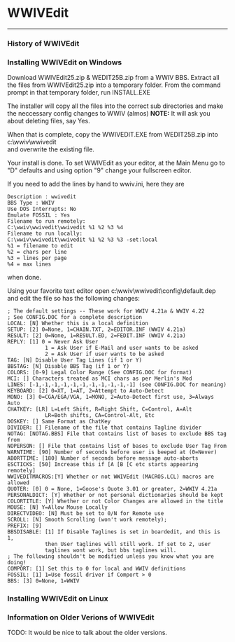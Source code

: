 # WWIVEdit
***

### History of WWIVEdit


### Installing WWIVEdit on Windows

Download WWIVEdit25.zip & WEDIT25B.zip from a WWIV BBS.
Extract all the files from WWIVEdit25.zip into a temporary folder.
From the command prompt in that temporary folder, run INSTALL.EXE

The installer will copy all the files into the correct sub directories
and make the neccessary config changes to WWIV (almos) **NOTE:** It will 
ask you about deleting files, say Yes.

When that is complete, copy the WWIVEDIT.EXE from WEDIT25B.zip into c:\wwiv\wwivedit\
and overwrite the existing file.

Your install is done. To set WWIVEdit as your editor, at the Main Menu go to "D" defaults and using
option "9" change your fullscreen editor.

If you need to add the lines by hand to wwiv.ini, here they are

    Description : wwivedit 
    BBS Type : WWIV 
    Use DOS Interrupts: No 
    Emulate FOSSIL : Yes 
    Filename to run remotely: 
    C:\wwiv\wwivedit\wwivedit %1 %2 %3 %4 
    Filename to run locally: 
    C:\wwiv\wwivedit\wwivedit %1 %2 %3 %3 -set:local 
    %1 = filename to edit 
    %2 = chars per line 
    %3 = lines per page 
    %4 = max lines 

<ESC> when done.

Using your favorite text editor open c:\wwiv\wwivedit\config\default.dep and 
edit the file so has the following changes:

    ; The default settings -- These work for WWIV 4.21a & WWIV 4.22
    ; See CONFIG.DOC for a complete description
    LOCAL: [N] Whether this is a local definition
    SETUP: [2] 0=None, 1=CHAIN.TXT, 2=EDITOR.INF (WWIV 4.21a)
    RESULT: [2] 0=None, 1=RESULT.ED, 2=FEDIT.INF (WWIV 4.21a)
    REPLY: [1] 0 = Never Ask User
                1 = Ask User if E-Mail and user wants to be asked
                2 = Ask User if user wants to be asked
    TAG: [N] Disable User Tag Lines (if 1 or Y)
    BBSTAG: [N] Disable BBS Tag (if 1 or Y)
    COLORS: [0-9] Legal Color Range (See CONFIG.DOC for format)
    MCI: [] Characters treated as MCI chars as per Merlin's Mod
    LINES: [-1,-1,-1,-1,-1,-1,-1,-1,-1,-1,-1] (see CONFIG.DOC for meaning)
    KEYBOARD: [2] 0=XT, 1=AT, 2=Attempt to Auto-Detect
    MONO: [3] 0=CGA/EGA/VGA, 1=MONO, 2=Auto-Detect first use, 3=Always Auto
    CHATKEY: [LR] L=Left Shift, R=Right Shift, C=Control, A=Alt
                LR=Both shifts, CA=Control-Alt, Etc
    DOSKEY: [] Same Format as ChatKey
    DIVIDER: [] Filename of the file that contains Tagline divider
    NOTAG: [NOTAG.BBS] File that contains list of bases to exclude BBS tag from
    NOPERSON: [] File that contains list of bases to exclude User Tag From
    WARNTIME: [90] Number of seconds before user is beeped at (0=Never)
    ABORTTIME: [180] Number of seconds before message auto-aborts
    ESCTICKS: [50] Increase this if [A [B [C etc starts appearing remotely]
    WWIVEDITMACROS:[Y] Whether or not WWIVEdit (MACROS.LCL) macros are allowed
    QUOTER: [0] 0 = None, 1=Goose's Quote 3.01 or greater, 2=WWIV 4.21a
    PERSONALDICT: [Y] Whether or not personal dictionaries should be kept
    COLORTITLE: [Y] Whether or not Color Changes are allowed in the title
    MOUSE: [N] Y=Allow Mouse Locally
    DIRECTVIDEO: [N] Must be set to 0/N for Remote use
    SCROLL: [N] Smooth Scrolling (won't work remotely);
    PREFIX: [9]
    BBSDISABLE: [1] If Disable Taglines is set in boardedit, and this is 1,
                then User taglines will still work. If set to 2, user
                taglines wont work, but bbs taglines will.
    ; The following shouldn't be modified unless you know what you are doing!
    COMPORT: [1] Set this to 0 for local and WWIV definitions
    FOSSIL: [1] 1=Use fossil driver if Comport > 0
    BBS: [3] 0=None, 1=WWIV

### Installing WWIVEdit on Linux

### Information on Older Verions of WWIVEdit

TODO: It would be nice to talk about the older versions.
